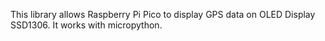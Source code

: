 This library allows Raspberry Pi Pico to display GPS data on OLED Display SSD1306.
It works with micropython.
